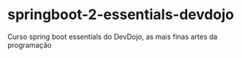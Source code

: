 # springboot-2-essentials-devdojo

Curso spring boot essentials do DevDojo, as mais finas artes da programação

